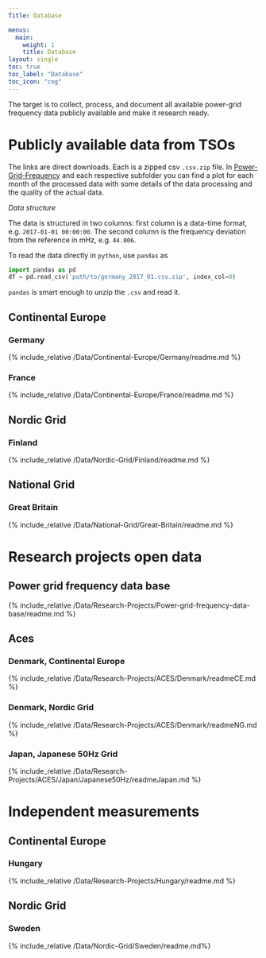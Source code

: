 ```yaml
---
Title: Database

menus:
  main:
    weight: 1
    title: Database
layout: single
toc: true
toc_label: "Database"
toc_icon: "cog"
---
```


The target is to collect, process, and document all available power-grid frequency data publicly available and make it research ready.

# Publicly available data from TSOs

The links are direct downloads. Each is a zipped csv `.csv.zip` file. In [Power-Grid-Frequency](https://github.com/LRydin/Power-Grid-Frequency/tree/master/Data) and each respective subfolder you can find a plot for each month of the processed data with some details of the data processing and the quality of the actual data.

_Data structure_

The data is structured in two columns: first column is a data-time format, e.g. `2017-01-01 00:00:00`. The second column is the frequency deviation from the reference in mHz, e.g. `44.006`.

To read the data directly in `python`, use `pandas` as

```python
import pandas as pd
df = pd.read_csv('path/to/germany_2017_01.csv.zip', index_col=0)
```

`pandas` is smart enough to unzip the `.csv` and read it.

## Continental Europe

### Germany

{% include_relative /Data/Continental-Europe/Germany/readme.md %}

### France

{% include_relative /Data/Continental-Europe/France/readme.md %}

## Nordic Grid

### Finland

{% include_relative /Data/Nordic-Grid/Finland/readme.md %}

## National Grid

### Great Britain

{% include_relative /Data/National-Grid/Great-Britain/readme.md %}

# Research projects open data

## Power grid frequency data base

{% include_relative /Data/Research-Projects/Power-grid-frequency-data-base/readme.md %}

## Aces

### Denmark, Continental Europe

{% include_relative /Data/Research-Projects/ACES/Denmark/readmeCE.md %}

### Denmark, Nordic Grid

{% include_relative /Data/Research-Projects/ACES/Denmark/readmeNG.md %}

### Japan, Japanese 50Hz Grid

{% include_relative /Data/Research-Projects/ACES/Japan/Japanese50Hz/readmeJapan.md %}

# Independent measurements

## Continental Europe

### Hungary

{% include_relative /Data/Research-Projects/Hungary/readme.md %}

## Nordic Grid

### Sweden

{% include_relative /Data/Nordic-Grid/Sweden/readme.md%}

